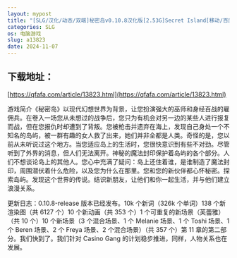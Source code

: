 ```yaml
---
layout: mypost
title: "[SLG/汉化/动态/双端]秘密岛v0.10.8汉化版[2.53G]Secret Island[移动/百度]"
categories: SLG
os: 电脑游戏
slug: a13823
date: 2024-11-07
---
```


## 下载地址：

[https://qfafa.com/article/13823.html](https://qfafa.com/article/13823.html)

游戏简介《秘密岛》以现代幻想世界为背景，让您扮演强大的巫师和身经百战的雇佣兵。在卷入一场您从未想过的战争后，您只为有机会对另一边的某些人进行报复而战，但在您报仇时却遭到了背叛。您被枪击并遗弃在海上，发现自己身处一个不知名的岛屿，被一群有趣的女人救了出来，她们并非全都是人类。奇怪的是，您以前从未听说过这个地方。当您适应岛上的生活时，您很快意识到有些不对劲。尽管听到了外界的消息，但人们无法离开。神秘的魔法封印保护着岛屿的各个部分。人们不想谈论岛上的其他人。您心中充满了疑问：岛上还住着谁，是谁制造了魔法封印，周围潜伏着什么危险，以及您为什么在那里。您和您的新伙伴都心怀秘密。探索岛屿。发现这个世界的传说。结识新朋友，让他们和你一起生活，并与他们建立浪漫关系。

​更新日志：0.10.8-release 版本已经发布。10k 个新词（326k 个单词）138 个新渲染图（共 6127 个）10 个新动画（共 353 个）1 个可重复的新场景（芙蕾雅）（共 10 个）10 个新场景（3 个混合场景、1 个 Melanie 场景、1 个 Toshi 场景、1 个 Beren 场景、2 个 Freya 场景、2 个混合场景）（共 357 个）第 11 章的第二部分。我们快到了。我们针对 Casino Gang 的计划稳步推进，同样，人物关系也在发展。